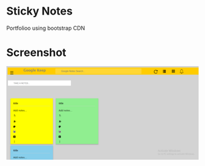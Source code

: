 # Sticky Notes

Portfolioo using bootstrap CDN

# Screenshot

![alt text](https://github.com/Bharti-Parmar/Replica-of-Google-Keep/blob/master/Screenshot%20(3620).png)
